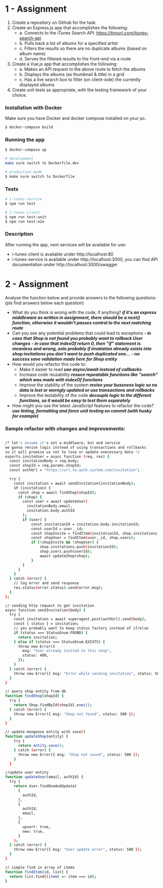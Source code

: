 # 1 - Assignment

1. Create a repository on Github for the task.
2. Create an Express.js app that accomplishes the following:
	- a. Connects to the iTunes Search API: https://tinyurl.com/itunes-search-api
	- b. Pulls back a list of albums for a specified artist
	- c. Filters the results so there are no duplicate albums (based on album name)
	- d. Serves the filtered results to the front-end via a route
3. Create a Vue.js app that accomplishes the following:
	- a. Makes an API request to the above route to fetch the albums
	- b. Displays the albums (as thumbnail &amp; title) in a grid
	- c. Has a live search box to filter (on client-side) the currently displayed albums
4. Create unit tests as appropriate, with the testing framework of your choice.

### Installation with Docker
Make sure you have Docker and docker compose installed on your pc.

```bash
$ docker-compose build
```

### Running the app

```bash
$ docker-compose up
```
```bash
# development
make sure switch to Dockerfile.dev

# production mode
$ make sure switch to Dockerfile
```

### Tests
```bash
# i-tunes-service
$ npm run test

# i-tunes-client
$ npm run test:unit
$ npm run test:e2e
```

### Description
After running the app, next services will be available for use:
- i-tunes-client is available under http://localhost:80
- i-tunes-service is available under http://localhost:3000, you can find API documentation under
http://localhost:3000/swagger

# 2 - Assignment

Analyse the function below and provide answers to the following questions:
(pls find answers below each question)
- What do you think is wrong with the code, if anything?
  ***if it's an express middleware  as written in assignment, there should be a next() function, otherwise it wouldn't passes control to the next matching route***
- Can you see any potential problems that could lead to exceptions
  ***- in case that Shop is not found you probably want to rollback User changes***
  ***- in case that indexOf return 0, then "if" statement is meanless and wrong, aslo probably if invatation already exists into shop invitations you don't want to push duplicated one...***
  ***- no success save validation made here for Shop entity***
- How would you refactor this code to:
    - Make it easier to read
      ***use async/await instead of callbacks***
    - Increase code reusability
      ***resuce repeatable functions like "search" which was made with indexOf functions***
    - Improve the stability of the system
      ***revise your bussness logic so no data is lost or worngly updated or use transactions and rollbacks***
    - Improve the testability of the code
      ***decouple logic to the different functions, so it would be easy to test them separately***
- How might you use the latest JavaScript features to refactor the code?
  ***use linting, formatting and force unit testing on commit (with husky for example)***

### Sample refactor with changes and improvements:

```bash

/* let's assume it's not a middlware, but end service
we gonna revise logic instead of using transactions and rollbacks
so it will promise us not to lose or update unecessary data */
exports.inviteUser = async function (req, res) {
  const invitationBody = req.body;
  const shopId = req.params.shopId;
  const authUrl = "https://url.to.auth.system.com/invitation";

  try {
    const invitation = await sendInvitation(invitationBody);
    if (invitation) {
      const shop = await findShop(shopId);
      if (shop) {
        const user = await updateUser(
          invitationBody.email,
          invitation.body.authId
        );
        if (user) {
            const invitationId = invitation.body.invitationId;
            const userId = user._id;
            const shopInvite = findItem(invitationId, shop.invitations);
            const shopUser = findItem(user._id, shop.users);
            if (!shopInvite && !shopUser) {
                shop.invitations.push(invitationId);
                shop.users.push(userId);
                await updateShop(shop);
            }
        }
      }
    }
  } catch (error) {
    // log error and send response
    res.status(error.status).send(error.msg);
  }
};

// sending http request to get invitation
async function sendInvitation(body) {
  try {
    const invitation = await superagent.post(authUrl).send(body);
    const { status } = invitation;
    // you probably want to keep status factory instead of if/else
    if (status === StatusEnum.FOUND) {
      return invitation;
    } else if (status === StatusEnum.EXISTS) {
      throw new Error({
        msg: "User already invited to this shop",
        status: 400,
      });
    }
  } catch (error) {
    throw new Error({ msg: "Error while sending invitation", status: 500 });
  }
}

// query shop entity from db
function findShop(shopId) {
  try {
    return Shop.findById(shopId).exec();
  } catch (error) {
    throw new Error({ msg: "Shop not found", status: 500 });
  }
}

// update mongoose entity with save()
function updateShop(entity) {
    try {
      return entity.save();
    } catch (error) {
      throw new Error({ msg: "Shop not saved", status: 500 });
    }
  }

//update user entity
function updateUser(email, authId) {
  try {
    return User.findOneAndUpdate(
      {
        authId,
      },
      {
        authId,
        email,
      },
      {
        upsert: true,
        new: true,
      }
    );
  } catch (error) {
    throw new Error({ msg: "User update error", status: 500 });
  }
}

// simple find in array of items
function findItem(id, list) {
  return list.find((item) => item === id);
}
```